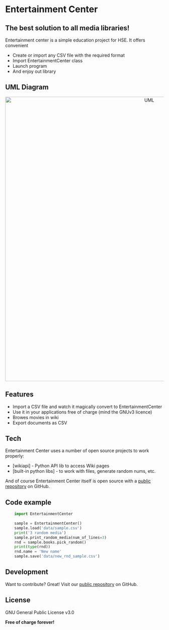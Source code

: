 # Entertainment Center
## The best solution to all media libraries!


Entertainment center is a simple education project for HSE. It offers convenient 

- Create or import any CSV file with the required format
- Import EntertainmentCenter class
- Launch program
- And enjoy out library

## UML Diagram
<p align="center">
  <img src="https://github.com/MrEmgin/EntertainmentCenter/blob/main/blob/images/UML.jpg?raw=true" width="900" title="UML">
</p>

## Features

- Import a CSV file and watch it magically convert to EntertainmentCenter
- Use it in your applications free of charge (mind the GNUv3 licence)
- Browes movies in wiki
- Export documents as CSV



## Tech

Entertainment Center uses a number of open source projects to work properly:

- [wikiapi] - Python API lib to access Wiki pages
- [built-in python libs] - to work with files, generate random nums, etc.

And of course Entertainment Center itself is open source with a [public repository][dill]
 on GitHub.

## Code example

```py
    import EntertainmentCenter
    
    sample = EntertainmentCenter()
    sample.load('data/sample.csv')
    print('3 random media')
    sample.print_random_media(num_of_lines=3)
    rnd = sample.books.pick_random()
    print(type(rnd))
    rnd.name = 'New name'
    sample.save('data/new_rnd_sample.csv')
```

## Development

Want to contribute? Great!
Visit our [public repository][dill] on GitHub.


## License

GNU General Public License v3.0

**Free of charge forever!**

[//]: # (These are reference links used in the body of this note and get stripped out when the markdown processor does its job. There is no need to format nicely because it shouldn't be seen. Thanks SO - http://stackoverflow.com/questions/4823468/store-comments-in-markdown-syntax)

   [dill]: <https://github.com/MrEmgin/EntertainmentCenter>
   [git-repo-url]: <https://github.com/MrEmgin/EntertainmentCenter.git>
